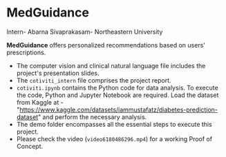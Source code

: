 # MedGuidance
Intern- Abarna Sivaprakasam- Northeastern University


**MedGuidance** offers personalized recommendations based on users' prescriptions.

- The computer vision and clinical natural language file includes the project's presentation slides.
- The `cotiviti_intern` file comprises the project report.
- `cotiviti.ipynb` contains the Python code for data analysis. To execute the code, Python and Jupyter Notebook are required. Load the dataset from Kaggle at - "https://www.kaggle.com/datasets/iammustafatz/diabetes-prediction-dataset" and perform the necessary analysis.
- The demo folder encompasses all the essential steps to execute this project.
- Please check the video (`video6180486296.mp4`) for a working Proof of Concept.
